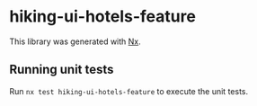 # hiking-ui-hotels-feature

This library was generated with [Nx](https://nx.dev).

## Running unit tests

Run `nx test hiking-ui-hotels-feature` to execute the unit tests.
